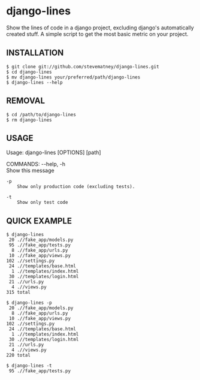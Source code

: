 django-lines
===
Show the lines of code in a django project, excluding django's automatically created stuff. A simple script to get the most basic metric on your project.

INSTALLATION
------------
    $ git clone git://github.com/stevematney/django-lines.git
	$ cd django-lines 
	$ mv django-lines your/preferred/path/django-lines
	$ django-lines --help

REMOVAL
--------------------------------------
    $ cd /path/to/django-lines
    $ rm django-lines

USAGE
-----
Usage: django-lines [OPTIONS] [path]

COMMANDS:
    --help, -h               
        Show this message

    -p
        Show only production code (excluding tests).

    -t
        Show only test code

QUICK EXAMPLE
-------------
	$ django-lines
     20 .//fake_app/models.py
     95 .//fake_app/tests.py
      8 .//fake_app/urls.py
     10 .//fake_app/views.py
    102 .//settings.py
     24 .//templates/base.html
      1 .//templates/index.html
     30 .//templates/login.html
     21 .//urls.py
      4 .//views.py
    315 total
    
    $ django-lines -p
     20 .//fake_app/models.py
      8 .//fake_app/urls.py
     10 .//fake_app/views.py
    102 .//settings.py
     24 .//templates/base.html
      1 .//templates/index.html
     30 .//templates/login.html
     21 .//urls.py
      4 .//views.py
    220 total

    $ django-lines -t
     95 .//fake_app/tests.py

